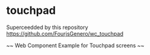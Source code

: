 # touchpad

Superceedded by this repository https://github.com/FourjsGenero/wc_touchpad

~~ Web Component Example for Touchpad screens ~~
